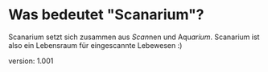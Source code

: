 # Was bedeutet "Scanarium"?

Scanarium setzt sich zusammen aus *Scan*nen und Aqu*arium*. Scanarium ist also ein Lebensraum für eingescannte Lebewesen :)

version: 1.001
